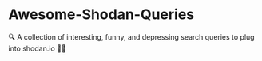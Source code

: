# Awesome-Shodan-Queries
  🔍 A collection of interesting, funny, and depressing search queries to plug into shodan.io 👩‍💻
